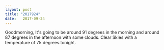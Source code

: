 ```yaml
---
layout: post
title: "2017924"
date:   2017-09-24
---
```

Goodmorning, It's going to be around 91 degrees in the morning and around 87 degrees in the afternoon with some clouds. Clear Skies with a temperature of 75 degrees tonight. 

